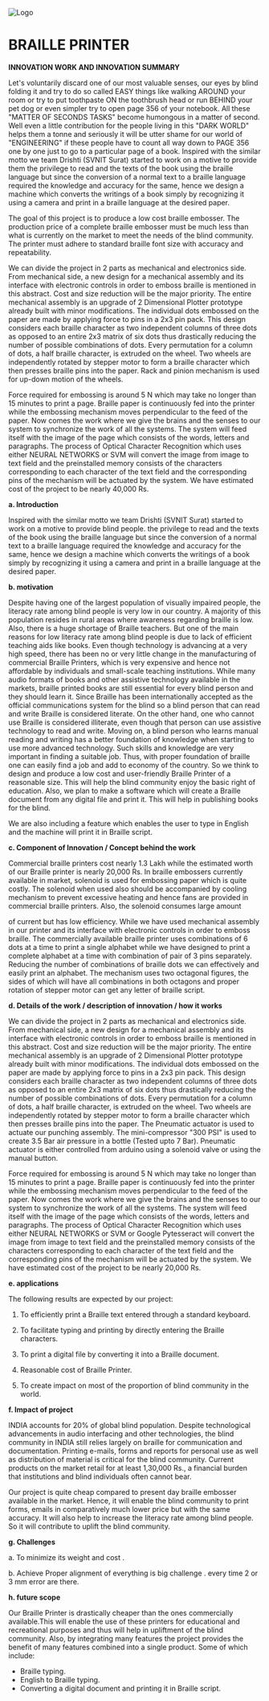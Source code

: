 ![Logo](https://raw.githubusercontent.com/PandyaDeval/braille_printer/image.jpg)

#
# BRAILLE PRINTER



**INNOVATION WORK AND INNOVATION SUMMARY**

Let&#39;s voluntarily discard one of our most valuable senses, our eyes by blind folding it and try to do so called EASY things like walking AROUND your room or try to put toothpaste ON the toothbrush head or run BEHIND your pet dog or even simpler try to open page 356 of your notebook. All these &quot;MATTER OF SECONDS TASKS&quot; become humongous in a matter of second. Well even a little contribution for the people living in this &quot;DARK WORLD&quot; helps them a tonne and seriously it will be utter shame for our world of &quot;ENGINEERING&quot; if these people have to count all way down to PAGE 356 one by one just to go to a particular page of a book. Inspired with the similar motto we team Drishti (SVNIT Surat) started to work on a motive to provide them the privilege to read and the texts of the book using the braille language but since the conversion of a normal text to a braille language required the knowledge and accuracy for the same, hence we design a machine which converts the writings of a book simply by recognizing it using a camera and print in a braille language at the desired paper.

The goal of this project is to produce a low cost braille embosser. The production price of a complete braille embosser must be much less than what is currently on the market to meet the needs of the blind community. The printer must adhere to standard braille font size with accuracy and repeatability.

We can divide the project in 2 parts as mechanical and electronics side. From mechanical side, a new design for a mechanical assembly and its interface with electronic controls in order to emboss braille is mentioned in this abstract. Cost and size reduction will be the major priority. The entire mechanical assembly is an upgrade of 2 Dimensional Plotter prototype already built with minor modifications. The individual dots embossed on the paper are made by applying force to pins in a 2x3 pin pack. This design considers each braille character as two independent columns of three dots as opposed to an entire 2x3 matrix of six dots thus drastically reducing the number of possible combinations of dots. Every permutation for a column of dots, a half braille character, is extruded on the wheel. Two wheels are independently rotated by stepper motor to form a braille character which then presses braille pins into the paper. Rack and pinion mechanism is used for up-down motion of the wheels.

Force required for embossing is around 5 N which may take no longer than 15 minutes to print a page. Braille paper is continuously fed into the printer while the embossing mechanism moves perpendicular to the feed of the paper. Now comes the work where we give the brains and the senses to our system to synchronize the work of all the systems. The system will feed itself with the image of the page which consists of the words, letters and paragraphs. The process of Optical Character Recognition which uses either NEURAL NETWORKS or SVM will convert the image from image to text field and the preinstalled memory consists of the characters corresponding to each character of the text field and the corresponding pins of the mechanism will be actuated by the system. We have estimated cost of the project to be nearly 40,000 Rs.

**a. Introduction**

Inspired with the similar motto we team Drishti (SVNIT Surat) started to work on a motive to provide blind people. the privilege to read and the texts of the book using the braille language but since the conversion of a normal text to a braille language required the knowledge and accuracy for the same, hence we design a machine which converts the writings of a book simply by recognizing it using a camera and print in a braille language at the desired paper.

**b. motivation**

Despite having one of the largest population of visually impaired people, the literacy rate among blind people is very low in our country. A majority of this population resides in rural areas where awareness regarding braille is low. Also, there is a huge shortage of Braille teachers. But one of the main reasons for low literacy rate among blind people is due to lack of efficient teaching aids like books. Even though technology is advancing at a very high speed, there has been no or very little change in the manufacturing of commercial Braille Printers, which is very expensive and hence not affordable by individuals and small-scale teaching institutions. While many audio formats of books and other assistive technology available in the markets, braille printed books are still essential for every blind person and they should learn it. Since Braille has been internationally accepted as the official communications system for the blind so a blind person that can read and write Braille is considered literate. On the other hand, one who cannot use Braille is considered illiterate, even though that person can use assistive technology to read and write. Moving on, a blind person who learns manual reading and writing has a better foundation of knowledge when starting to use more advanced technology. Such skills and knowledge are very important in finding a suitable job. Thus, with proper foundation of braille one can easily find a job and add to economy of the country. So we think to design and produce a low cost and user-friendly Braille Printer of a reasonable size. This will help the blind community enjoy the basic right of education. Also, we plan to make a software which will create a Braille document from any digital file and print it. This will help in publishing books for the blind.

We are also including a feature which enables the user to type in English and the machine will print it in Braille script.

**c. Component of Innovation / Concept behind the work**

Commercial braille printers cost nearly 1.3 Lakh while the estimated worth of our Braille printer is nearly 20,000 Rs. In braille embossers currently available in market, solenoid is used for embossing paper which is quite costly. The solenoid when used also should be accompanied by cooling mechanism to prevent excessive heating and hence fans are provided in commercial braille printers. Also, the solenoid consumes large amount

of current but has low efficiency. While we have used mechanical assembly in our printer and its interface with electronic controls in order to emboss braille. The commercially available braille printer uses combinations of 6 dots at a time to print a single alphabet while we have designed to print a complete alphabet at a time with combination of pair of 3 pins separately. Reducing the number of combinations of braille dots we can effectively and easily print an alphabet. The mechanism uses two octagonal figures, the sides of which will have all combinations in both octagons and proper rotation of stepper motor can get any letter of braille script.

**d. Details of the work / description of innovation / how it works**

We can divide the project in 2 parts as mechanical and electronics side. From mechanical side, a new design for a mechanical assembly and its interface with electronic controls in order to emboss braille is mentioned in this abstract. Cost and size reduction will be the major priority. The entire mechanical assembly is an upgrade of 2 Dimensional Plotter prototype already built with minor modifications. The individual dots embossed on the paper are made by applying force to pins in a 2x3 pin pack. This design considers each braille character as two independent columns of three dots as opposed to an entire 2x3 matrix of six dots thus drastically reducing the number of possible combinations of dots. Every permutation for a column of dots, a half braille character, is extruded on the wheel. Two wheels are independently rotated by stepper motor to form a braille character which then presses braille pins into the paper. The Pneumatic actuator is used to actuate our punching assembly. The mini-compressor &quot;300 PSI&quot; is used to create 3.5 Bar air pressure in a bottle (Tested upto 7 Bar). Pneumatic actuator is either controlled from arduino using a solenoid valve or using the manual button.

Force required for embossing is around 5 N which may take no longer than 15 minutes to print a page. Braille paper is continuously fed into the printer while the embossing mechanism moves perpendicular to the feed of the paper. Now comes the work where we give the brains and the senses to our system to synchronize the work of all the systems. The system will feed itself with the image of the page which consists of the words, letters and paragraphs. The process of Optical Character Recognition which uses either NEURAL NETWORKS or SVM or Google Pytesseract will convert the image from image to text field and the preinstalled memory consists of the characters corresponding to each character of the text field and the corresponding pins of the mechanism will be actuated by the system. We have estimated cost of the project to be nearly 20,000 Rs.

**e. applications**

The following results are expected by our project:

1. To efficiently print a Braille text entered through a standard keyboard.

2. To facilitate typing and printing by directly entering the Braille characters.

3. To print a digital file by converting it into a Braille document.

4. Reasonable cost of Braille Printer.

5. To create impact on most of the proportion of blind community in the world.



**f. Impact of project**

INDIA accounts for 20% of global blind population. Despite technological advancements in audio interfacing and other technologies, the blind community in INDIA still relies largely on braille for communication and documentation. Printing e-mails, forms and reports for personal use as well as distribution of material is critical for the blind community. Current products on the market retail for at least 1,30,000 Rs., a financial burden that institutions and blind individuals often cannot bear.

Our project is quite cheap compared to present day braille embosser available in the market. Hence, it will enable the blind community to print forms, emails in comparatively much lower price but with the same accuracy. It will also help to increase the literacy rate among blind people. So it will contribute to uplift the blind community.

**g. Challenges**

a. To minimize its weight and cost .

b. Achieve Proper alignment of everything is big challenge . every time 2 or 3 mm error are there.

**h. future scope**

Our Braille Printer is drastically cheaper than the ones commercially available.This will enable the use of these printers for educational and recreational purposes and thus will help in upliftment of the blind community. Also, by integrating many features the project provides the benefit of many features combined into a single product. Some of which include:

- Braille typing.
- English to Braille typing.
- Converting a digital document and printing it in Braille script.